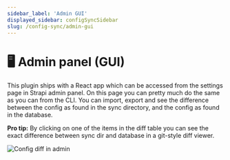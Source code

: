 ```yaml
---
sidebar_label: 'Admin GUI'
displayed_sidebar: configSyncSidebar
slug: /config-sync/admin-gui
---
```


# 🖥️ Admin panel (GUI)
This plugin ships with a React app which can be accessed from the settings page in Strapi admin panel. On this page you can pretty much do the same as you can from the CLI. You can import, export and see the difference between the config as found in the sync directory, and the config as found in the database.

**Pro tip:**
By clicking on one of the items in the diff table you can see the exact difference between sync dir and database in a git-style diff viewer.

<img src="/img/assets/config-sync/admin-diff-viewer.png" alt="Config diff in admin" />
